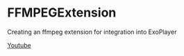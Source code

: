 # FFMPEGExtension

Creating an ffmpeg extension for integration into ExoPlayer

[Youtube](https://www.youtube.com/watch?v=InQNxUaEsKY)
